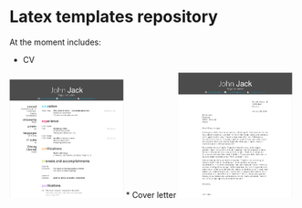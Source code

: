 # Latex templates repository

At the moment includes: 
 * CV
 <img src="https://github.com/5uperpalo/Latex_templates/blob/master/cv_preview.PNG" alt="CV" width="200"/> 
 * Cover letter
 <img src="https://github.com/5uperpalo/Latex_templates/blob/master/cover_letter_preview.PNG" alt="Cover_letter" width="200"/>
